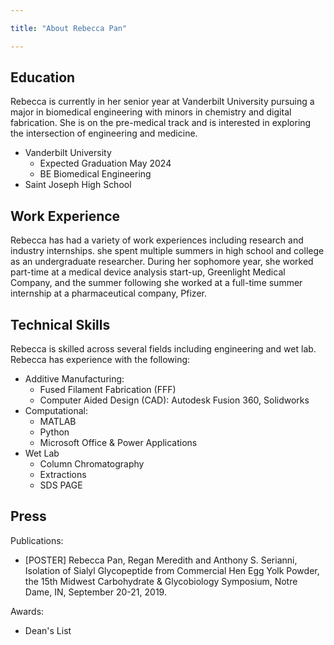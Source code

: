 ```yaml
---

title: "About Rebecca Pan"

---
```


## Education

Rebecca is currently in her senior year at Vanderbilt University pursuing a major in biomedical engineering with minors in chemistry and digital fabrication. She is on the pre-medical track and is interested in exploring the intersection of engineering and medicine.  

* Vanderbilt University
  * Expected Graduation May 2024
  * BE Biomedical Engineering
* Saint Joseph High School

## Work Experience

Rebecca has had a variety of work experiences including research and industry internships. she spent multiple summers in high school and college as an undergraduate researcher. During her sophomore year, she worked part-time at a medical device analysis start-up, Greenlight Medical Company, and the summer following she worked at a full-time summer internship at a pharmaceutical company, Pfizer. 

## Technical Skills

Rebecca is skilled across several fields including engineering and wet lab. Rebecca has experience with the following:

* Additive Manufacturing:
  * Fused Filament Fabrication (FFF)
  * Computer Aided Design (CAD): Autodesk Fusion 360, Solidworks
* Computational:
  * MATLAB
  * Python
  * Microsoft Office & Power Applications
* Wet Lab
  * Column Chromatography
  * Extractions
  * SDS PAGE

## Press 

Publications:
* [POSTER] Rebecca Pan, Regan Meredith and Anthony S. Serianni, Isolation of Sialyl Glycopeptide from Commercial Hen Egg Yolk Powder, the 15th Midwest Carbohydrate & Glycobiology Symposium, Notre Dame, IN, September 20-21, 2019. 

Awards:
* Dean's List
